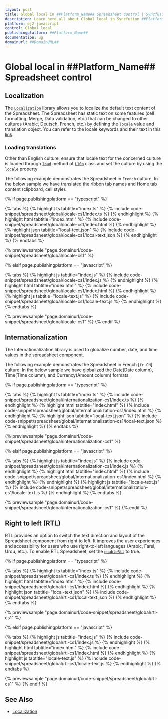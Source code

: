 ```yaml
---
layout: post
title: Global local in ##Platform_Name## Spreadsheet control | Syncfusion
description: Learn here all about Global local in Syncfusion ##Platform_Name## Spreadsheet control of Syncfusion Essential JS 2 and more.
platform: ej2-javascript
control: Global local 
publishingplatform: ##Platform_Name##
documentation: ug
domainurl: ##DomainURL##
---
```


# Global local in ##Platform_Name## Spreadsheet control

## Localization

The [`Localization`](../common/localization) library allows you to localize the default text content of the Spreadsheet. The Spreadsheet has static text on some features (cell formatting, Merge, Data validation, etc.) that can be changed to other cultures (Arabic, Deutsch, French, etc.) by defining the
[`locale`](../api/spreadsheet/#locale) value and translation object. You can refer to the locale keywords and their text in this [link](https://github.com/syncfusion/ej2-locale/).

### Loading translations

Other than English culture, ensure that locale text for the concerned culture is loaded through [`load`](../common/internationalization/#load) method of [`L10n`](../common/internationalization) class and set the culture by using the [`locale`](../api/spreadsheet/#locale) property

The following example demonstrates the Spreadsheet in `French` culture. In the below sample we have translated the ribbon tab names and Home tab content (clipboard, cell style).

{% if page.publishingplatform == "typescript" %}

 {% tabs %}
{% highlight ts tabtitle="index.ts" %}
{% include code-snippet/spreadsheet/global/locale-cs1/index.ts %}
{% endhighlight %}
{% highlight html tabtitle="index.html" %}
{% include code-snippet/spreadsheet/global/locale-cs1/index.html %}
{% endhighlight %}
{% highlight json tabtitle="local-text.json" %}
{% include code-snippet/spreadsheet/global/locale-cs1/local-text.json %}
{% endhighlight %}
{% endtabs %}
        
{% previewsample "page.domainurl/code-snippet/spreadsheet/global/locale-cs1" %}

{% elsif page.publishingplatform == "javascript" %}

{% tabs %}
{% highlight js tabtitle="index.js" %}
{% include code-snippet/spreadsheet/global/locale-cs1/index.js %}
{% endhighlight %}
{% highlight html tabtitle="index.html" %}
{% include code-snippet/spreadsheet/global/locale-cs1/index.html %}
{% endhighlight %}
{% highlight js tabtitle="locale-text.js" %}
{% include code-snippet/spreadsheet/global/locale-cs1/locale-text.js %}
{% endhighlight %}
{% endtabs %}

{% previewsample "page.domainurl/code-snippet/spreadsheet/global/locale-cs1" %}
{% endif %}

## Internationalization

The Internationalization library is used to globalize number, date, and time values in the spreadsheet component.

The following example demonstrates the Spreadsheet in French [`fr-CH`] culture. In the below sample we have globalized the Date(Date column), Time(Time column), and Currency(Amount column) formats.

{% if page.publishingplatform == "typescript" %}

 {% tabs %}
{% highlight ts tabtitle="index.ts" %}
{% include code-snippet/spreadsheet/global/internationalization-cs1/index.ts %}
{% endhighlight %}
{% highlight html tabtitle="index.html" %}
{% include code-snippet/spreadsheet/global/internationalization-cs1/index.html %}
{% endhighlight %}
{% highlight json tabtitle="local-text.json" %}
{% include code-snippet/spreadsheet/global/internationalization-cs1/local-text.json %}
{% endhighlight %}
{% endtabs %}
        
{% previewsample "page.domainurl/code-snippet/spreadsheet/global/internationalization-cs1" %}

{% elsif page.publishingplatform == "javascript" %}

{% tabs %}
{% highlight js tabtitle="index.js" %}
{% include code-snippet/spreadsheet/global/internationalization-cs1/index.js %}
{% endhighlight %}
{% highlight html tabtitle="index.html" %}
{% include code-snippet/spreadsheet/global/internationalization-cs1/index.html %}
{% endhighlight %}
{% endhighlight %}
{% highlight js tabtitle="locale-text.js" %}
{% include code-snippet/spreadsheet/global/internationalization-cs1/locale-text.js %}
{% endhighlight %}
{% endtabs %}

{% previewsample "page.domainurl/code-snippet/spreadsheet/global/internationalization-cs1" %}
{% endif %}

## Right to left (RTL)

RTL provides an option to switch the text direction and layout of the Spreadsheet component from right to left. It improves the user experiences and accessibility for users who use right-to-left languages (Arabic, Farsi, Urdu, etc.). To enable RTL Spreadsheet, set the [`enableRtl`](../api/spreadsheet/#enablertl) to true.

{% if page.publishingplatform == "typescript" %}

 {% tabs %}
{% highlight ts tabtitle="index.ts" %}
{% include code-snippet/spreadsheet/global/rtl-cs1/index.ts %}
{% endhighlight %}
{% highlight html tabtitle="index.html" %}
{% include code-snippet/spreadsheet/global/rtl-cs1/index.html %}
{% endhighlight %}
{% highlight json tabtitle="local-text.json" %}
{% include code-snippet/spreadsheet/global/rtl-cs1/local-text.json %}
{% endhighlight %}
{% endtabs %}
        
{% previewsample "page.domainurl/code-snippet/spreadsheet/global/rtl-cs1" %}

{% elsif page.publishingplatform == "javascript" %}

{% tabs %}
{% highlight js tabtitle="index.js" %}
{% include code-snippet/spreadsheet/global/rtl-cs1/index.js %}
{% endhighlight %}
{% highlight html tabtitle="index.html" %}
{% include code-snippet/spreadsheet/global/rtl-cs1/index.html %}
{% endhighlight %}
{% highlight js tabtitle="locale-text.js" %}
{% include code-snippet/spreadsheet/global/rtl-cs1/locale-text.js %}
{% endhighlight %}
{% endtabs %}

{% previewsample "page.domainurl/code-snippet/spreadsheet/global/rtl-cs1" %}
{% endif %}

## See Also

* [Localization](../common/localization)
